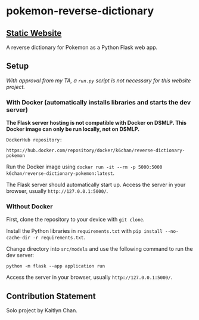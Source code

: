 # pokemon-reverse-dictionary

## [Static Website](https://k6chan.github.io/reverse-dictionary-pokemon/)

A reverse dictionary for Pokemon as a Python Flask web app.

## Setup

*With approval from my TA, a `run.py` script is not necessary for this website project.*

### With Docker (automatically installs libraries and starts the dev server)

**The Flask server hosting is not compatible with Docker on DSMLP. This Docker image can only be run locally, not on DSMLP.**

```
DockerHub repository:

https://hub.docker.com/repository/docker/k6chan/reverse-dictionary-pokemon
```

Run the Docker image using `docker run -it --rm -p 5000:5000 k6chan/reverse-dictionary-pokemon:latest`.

The Flask server should automatically start up. Access the server in your browser, usually `http://127.0.0.1:5000/`.

### Without Docker

First, clone the repository to your device with `git clone`.

Install the Python libraries in `requirements.txt` with `pip install --no-cache-dir -r requirements.txt`.

Change directory into `src/models` and use the following command to run the dev server:

`python -m flask --app application run`

Access the server in your browser, usually `http://127.0.0.1:5000/`.

## Contribution Statement

Solo project by Kaitlyn Chan.
